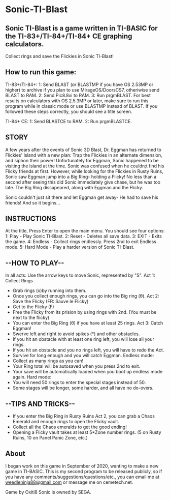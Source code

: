 # Sonic-TI-Blast
Sonic TI-Blast is a game written in TI-BASIC for the TI-83+/TI-84+/TI-84+ CE graphing calculators.
-----
Collect rings and save the Flickies in Sonic TI-Blast!

How to run this game:
--
TI-83+/TI-84+:
1: Send BLAST (or BLASTMP if you have OS 2.53MP or higher) to archive if you plan to use MirageOS/DoorsCS7, otheriwise send BLAST to RAM. 
2: Send Pic8.8xi to RAM.
3: Run prgmBLAST. For best results on calculators with OS 2.5.3MP or later, make sure to run this program while in classic mode or use BLASTMP instead of BLAST.
If you followed these steps correctly, you should see a title screen. 

TI-84+ CE:
1: Send BLASTCE to RAM.
2: Run prgmBLASTCE.

STORY
--
A few years after the events of Sonic 3D Blast, Dr. Eggman has returned to Flickies' Island with a new plan: 
Trap the Flickies in an alternate dimension, and siphon their power!
Unfortunately for Eggman, Sonic happened to be visiting the island at the time.
Sonic was confused when he couldn;t find his Flicky friends at first.
However, while looking for the Flickies in Rusty Ruins, Sonic saw Eggman jump into a Big Ring- holding a Flicky!
No less than a second after seeing this did Sonic immediately give chase, but he was too late.
The Big Ring dissapeared, along with Eggman and the Flicky.

Sonic couldn't just sit there and let Eggman get away- He had to save his friends!
And so it begins...

INSTRUCTIONS
--
At the title, Press Enter to open the main menu. You should see four options:
1: Play - Play Sonic TI-Blast.
2: Reset - Deletes all save data. 
3: EXIT - Exits the game.
4: Endless - Collect rings endlessly. Press 2nd to exit Endless mode.
5: Hard Mode - Play a harder version of Sonic TI-Blast.

--HOW TO PLAY--
--
In all acts: Use the arrow keys to move Sonic, represented by "S".
 Act 1: Collect Rings
 - Grab rings (o)by running into them. 
 - Once you collect enough rings, you can go into the Big ring (θ).
 Act 2: Save the Flicky (FR: Sauve le Flicky)
 - Get to the Flicky (F)
 - Free the Flicky from its prision by using rings with 2nd. (You must be next to the flicky)
 - You can enter the Big Ring (θ) if you have at least 25 rings.
 Act 3: Catch Eggman!
 - Swerve left and right to avoid spikes (*) and other obstacles.
 - If you hit an obstacle with at least one ring left, you will lose all your rings. 
 - If you hit an obstacle and you no rings left, you will have to redo the Act.
 - Survive for long enough and you will catch Eggman.
 Endless mode:
 - Collect as many rings as you can! 
 - Your Ring total will be autosaved when you press 2nd to exit.
 - Your save will be automatically loaded when you boot up endless mode again.
 Hard mode:
 - You will need 50 rings to enter the special stages instead of 50.
 - Some stages will be longer, some harder, and all have no do-overs. 

--TIPS AND TRICKS--
--
 - If you enter the Big Ring in Rusty Ruins Act 2, you can grab a Chaos Emerald and enough rings to open the Flicky vault. 
 - Collect all the Chaos emeralds to get the good ending!
 - Opening a Flicky vault takes at least 5*Zone number rings. (5 on Rusty Ruins, 10 on Panel Panic Zone, etc.)

About
--
I began work on this game in September of 2020, wanting to make a new game in TI-BASIC.
This is my second program to be released publicly, so if you have any comments/suggestions/questions/etc.,
you can email me at weedleninja88@gmail.com or message me on cemetech.net.

Game by Oxiti8
Sonic is owned by SEGA.
